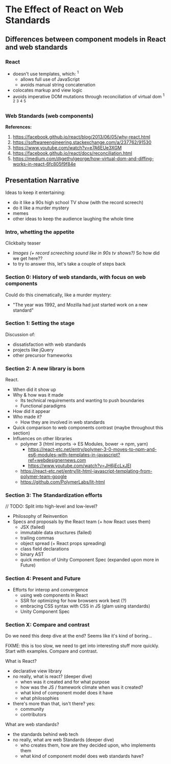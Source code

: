 # The Effect of React on Web Standards

## Differences between component models in React and web standards

### React

- doesn't use templates, which: <sup>1</sup>
  - allows full use of JavaScript
  - avoids manual string concatenation
- colocates markup and view logic
- avoids imperative DOM mutations through reconciliation of virtual dom <sup>1</sup> <sup>2</sup> <sup>3</sup> <sup>4</sup> <sup>5</sup>

### Web Standards (web components)

**References:**

1. https://facebook.github.io/react/blog/2013/06/05/why-react.html
2. https://softwareengineering.stackexchange.com/a/237762/91530
3. https://www.youtube.com/watch?v=e7A6EUe3XGM
4. https://facebook.github.io/react/docs/reconciliation.html
5. https://medium.com/@gethylgeorge/how-virtual-dom-and-diffing-works-in-react-6fc805f9f84e

## Presentation Narrative

Ideas to keep it entertaining:
- do it like a 90s high school TV show (with the record screech)
- do it like a murder mystery
- memes
- other ideas to keep the audience laughing the whole time

### Intro, whetting the appetite

Clickbaity teaser
- *Images (+ record screeching sound like in 90s tv shows?)* So how did we get here??
- to try to answer this, let's take a couple of steps back

### Section 0: History of web standards, with focus on web components

Could do this cinematically, like a murder mystery:
- "The year was 1992, and Mozilla had just started work on a new standard"

### Section 1: Setting the stage

Discussion of:
- dissatisfaction with web standards
- projects like jQuery
- other precursor frameworks

### Section 2: A new library is born

React.
- When did it show up
- Why & how was it made
  - Its technical requirements and wanting to push boundaries
  - Functional paradigms
- How did it appear
- Who made it?
  - How they are involved in web standards
- Quick comparison to web components contrast (maybe throughout this section)
- Influences on other libraries
  - polymer 3 (html imports -> ES Modules, bower -> npm, yarn)
    - https://react-etc.net/entry/polymer-3-0-moves-to-npm-and-es6-modules-with-templates-in-javascript?ref=webdesignernews.com
    - https://www.youtube.com/watch?v=JH6jEcLxJEI
  - https://react-etc.net/entry/lit-html-javascript-templating-from-polymer-team-google
  - https://github.com/PolymerLabs/lit-html

### Section 3: The Standardization efforts

// TODO: Split into high-level and low-level?

- Philosophy of Reinvention
- Specs and proposals by the React team (+ how React uses them)
  - JSX (failed)
  - immutable data structures (failed)
  - trailing commas
  - object spread (+ React props spreading)
  - class field declarations
  - binary AST
  - quick mention of Unity Component Spec (expanded upon more in Future)

### Section 4: Present and Future

- Efforts for interop and convergence
  - using web components in React
  - SSR for optimizing for how browsers work best (?)
  - embracing CSS syntax with CSS in JS (glam using standards)
  - Unity Component Spec

### Section X: Compare and contrast

Do we need this deep dive at the end? Seems like it's kind of boring...

FIXME: this is too slow, we need to get into interesting stuff more quickly. Start with examples. Compare and contrast.

What is React?
- declarative view library
- no really, what is react? (deeper dive)
  - when was it created and for what purpose
  - how was the JS / framework climate when was it created?
  - what kind of component model does it have
  - what philosophies
- there's more than that, isn't there? yes:
  - community
  - contributors

What are web standards?
- the standards behind web tech
- no really, what are web Standards (deeper dive)
  - who creates them, how are they decided upon, who implements them
  - what kind of component model does web standards have?
